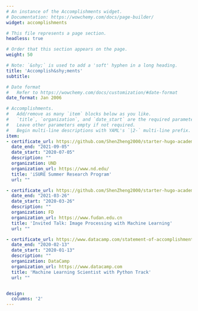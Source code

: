 ```yaml
---
# An instance of the Accomplishments widget.
# Documentation: https://wowchemy.com/docs/page-builder/
widget: accomplishments

# This file represents a page section.
headless: true

# Order that this section appears on the page.
weight: 50

# Note: `&shy;` is used to add a 'soft' hyphen in a long heading.
title: 'Accomplish&shy;ments'
subtitle:

# Date format
#   Refer to https://wowchemy.com/docs/customization/#date-format
date_format: Jan 2006

# Accomplishments.
#   Add/remove as many `item` blocks below as you like.
#   `title`, `organization`, and `date_start` are the required parameters.
#   Leave other parameters empty if not required.
#   Begin multi-line descriptions with YAML's `|2-` multi-line prefix.
item:
- certificate_url: https://github.com/ShenZheng2000/starter-hugo-academic/blob/master/assets/media/icons/brands/iSURE.pdf
  date_end: "2021-09-05"
  date_start: "2020-07-05"
  description: ""
  organization: UND
  organization_url: https://www.nd.edu/
  title: 'iSURE Summer Research Program'
  url: ""

- certificate_url: https://github.com/ShenZheng2000/starter-hugo-academic/blob/master/assets/media/icons/brands/Slides_Fudan.pdf
  date_end: "2021-03-26"
  date_start: "2020-03-26"
  description: ""
  organization: FD
  organization_url: https://www.fudan.edu.cn
  title: 'Invited Talk: Image Processing with Machine Learning'
  url: ""

- certificate_url: https://www.datacamp.com/statement-of-accomplishment/track/6a8c99d67078274997851ecc37ff18ffb47cad7d
  date_end: "2020-02-13"
  date_start: "2020-01-13"
  description: ""
  organization: DataCamp
  organization_url: https://www.datacamp.com
  title: 'Machine Learning Scientist with Python Track'
  url: ""


design:
  columns: '2' 
---
```

